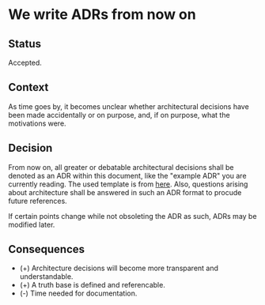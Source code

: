 # We write ADRs from now on

## Status

Accepted.

## Context

As time goes by, it becomes unclear whether architectural decisions have been made accidentally or on purpose, and, if on purpose, what the motivations were.

## Decision

From now on, all greater or debatable architectural decisions shall be denoted as an ADR within this document, like the "example ADR" you are currently reading. The used template is from [here](https://github.com/joelparkerhenderson/architecture-decision-record/tree/main/locales/en/templates/decision-record-template-by-michael-nygard). Also, questions arising about architecture shall be answered in such an ADR format to procude future references.

If certain points change while not obsoleting the ADR as such, ADRs may be modified later.

## Consequences

* (+) Architecture decisions will become more transparent and understandable.
* (+) A truth base is defined and referencable.
* (-) Time needed for documentation.
